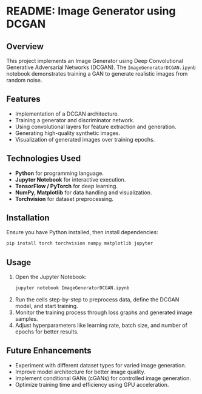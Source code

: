 # README: Image Generator using DCGAN

## Overview
This project implements an Image Generator using Deep Convolutional Generative Adversarial Networks (DCGAN). The `ImageGeneratorDCGAN.ipynb` notebook demonstrates training a GAN to generate realistic images from random noise.

## Features
- Implementation of a DCGAN architecture.
- Training a generator and discriminator network.
- Using convolutional layers for feature extraction and generation.
- Generating high-quality synthetic images.
- Visualization of generated images over training epochs.

## Technologies Used
- **Python** for programming language.
- **Jupyter Notebook** for interactive execution.
- **TensorFlow / PyTorch** for deep learning.
- **NumPy, Matplotlib** for data handling and visualization.
- **Torchvision** for dataset preprocessing.

## Installation
Ensure you have Python installed, then install dependencies:

```bash
pip install torch torchvision numpy matplotlib jupyter
```

## Usage
1. Open the Jupyter Notebook:
   ```bash
   jupyter notebook ImageGeneratorDCGAN.ipynb
   ```
2. Run the cells step-by-step to preprocess data, define the DCGAN model, and start training.
3. Monitor the training process through loss graphs and generated image samples.
4. Adjust hyperparameters like learning rate, batch size, and number of epochs for better results.

## Future Enhancements
- Experiment with different dataset types for varied image generation.
- Improve model architecture for better image quality.
- Implement conditional GANs (cGANs) for controlled image generation.
- Optimize training time and efficiency using GPU acceleration.

